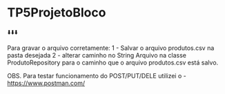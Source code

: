 ﻿# TP5ProjetoBloco

:arrow_down::arrow_down::arrow_down:
 
Para gravar o arquivo corretamente:
1 - Salvar o arquivo produtos.csv na pasta desejada
2 - alterar caminho no String Arquivo na classe ProdutoRepository para o caminho que o arquivo produtos.csv está salvo.

OBS. Para testar funcionamento do POST/PUT/DELE utilizei o - https://www.postman.com/ 


